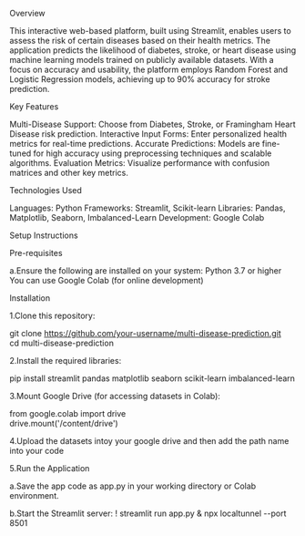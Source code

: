 
Overview

This interactive web-based platform, built using Streamlit, enables users to assess the risk of certain diseases based on their health metrics. The application predicts the likelihood of diabetes, stroke, or heart disease using machine learning models trained on publicly available datasets.
With a focus on accuracy and usability, the platform employs Random Forest and Logistic Regression models, achieving up to 90% accuracy for stroke prediction.

Key Features

Multi-Disease Support: Choose from Diabetes, Stroke, or Framingham Heart Disease risk prediction.
Interactive Input Forms: Enter personalized health metrics for real-time predictions.
Accurate Predictions: Models are fine-tuned for high accuracy using preprocessing techniques and scalable algorithms.
Evaluation Metrics: Visualize performance with confusion matrices and other key metrics.

Technologies Used

Languages: Python
Frameworks: Streamlit, Scikit-learn
Libraries: Pandas, Matplotlib, Seaborn, Imbalanced-Learn
Development: Google Colab

Setup Instructions

Pre-requisites

a.Ensure the following are installed on your system:
  Python 3.7 or higher
  You can use Google Colab (for online development)
  
Installation

1.Clone this repository:

  git clone https://github.com/your-username/multi-disease-prediction.git  
  cd multi-disease-prediction 
  
2.Install the required libraries:

  pip install streamlit pandas matplotlib seaborn scikit-learn imbalanced-learn  
  
3.Mount Google Drive (for accessing datasets in Colab):

  from google.colab import drive  
  drive.mount('/content/drive') 
  
4.Upload the datasets intoy your google drive and then add the path name into your code

5.Run the Application

a.Save the app code as app.py in your working directory or Colab environment.

b.Start the Streamlit server:
  ! streamlit run app.py & npx localtunnel --port 8501
